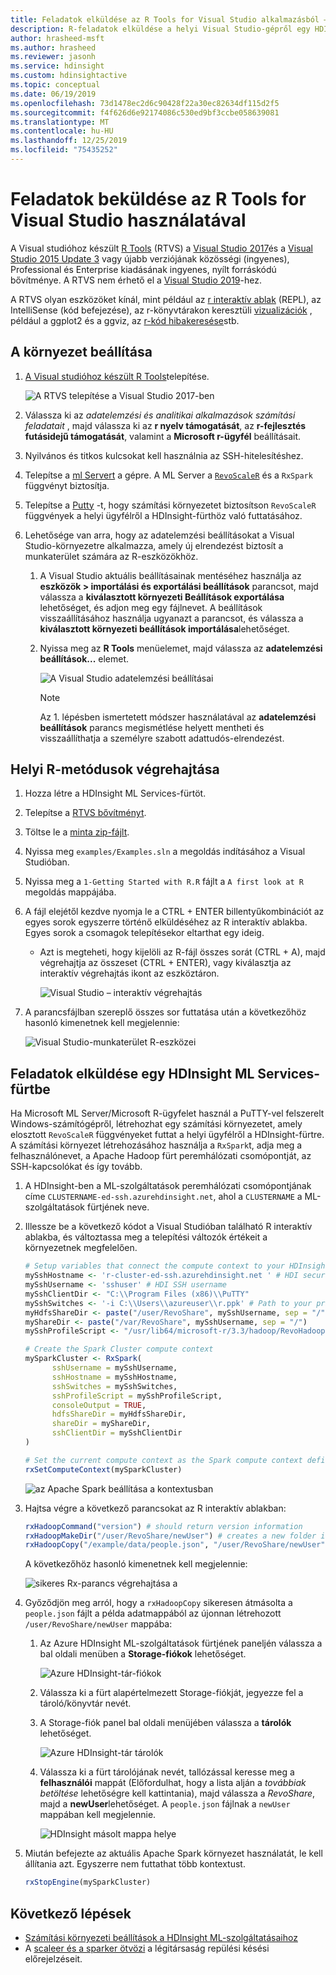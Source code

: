 ```yaml
---
title: Feladatok elküldése az R Tools for Visual Studio alkalmazásból – Azure HDInsight
description: R-feladatok elküldése a helyi Visual Studio-gépről egy HDInsight-fürtre.
author: hrasheed-msft
ms.author: hrasheed
ms.reviewer: jasonh
ms.service: hdinsight
ms.custom: hdinsightactive
ms.topic: conceptual
ms.date: 06/19/2019
ms.openlocfilehash: 73d1478ec2d6c90428f22a30ec82634df115d2f5
ms.sourcegitcommit: f4f626d6e92174086c530ed9bf3ccbe058639081
ms.translationtype: MT
ms.contentlocale: hu-HU
ms.lasthandoff: 12/25/2019
ms.locfileid: "75435252"
---
```

# <a name="submit-jobs-from-r-tools-for-visual-studio"></a>Feladatok beküldése az R Tools for Visual Studio használatával

A Visual studióhoz készült [R Tools](https://marketplace.visualstudio.com/items?itemName=MikhailArkhipov007.RTVS2019) (RTVS) a [Visual Studio 2017](https://www.visualstudio.com/downloads/)és a [Visual Studio 2015 Update 3](https://go.microsoft.com/fwlink/?LinkId=691129) vagy újabb verziójának közösségi (ingyenes), Professional és Enterprise kiadásának ingyenes, nyílt forráskódú bővítménye. A RTVS nem érhető el a [Visual Studio 2019](https://docs.microsoft.com/visualstudio/porting/port-migrate-and-upgrade-visual-studio-projects?view=vs-2019)-hez.

A RTVS olyan eszközöket kínál, mint például az [r interaktív ablak](https://docs.microsoft.com/visualstudio/rtvs/interactive-repl) (REPL), az IntelliSense (kód befejezése), az r-könyvtárakon keresztüli [vizualizációk](https://docs.microsoft.com/visualstudio/rtvs/visualizing-data) , például a ggplot2 és a ggviz, az [r-kód hibakeresése](https://docs.microsoft.com/visualstudio/rtvs/debugging)stb.

## <a name="set-up-your-environment"></a>A környezet beállítása

1. [A Visual studióhoz készült R Tools](/visualstudio/rtvs/installing-r-tools-for-visual-studio)telepítése.

    ![A RTVS telepítése a Visual Studio 2017-ben](./media/r-server-submit-jobs-r-tools-vs/install-r-tools-for-vs.png)

2. Válassza ki az *adatelemzési és analitikai alkalmazások számítási feladatait* , majd válassza ki az **r nyelv támogatását**, az **r-fejlesztés futásidejű támogatását**, valamint a **Microsoft r-ügyfél** beállításait.

3. Nyilvános és titkos kulcsokat kell használnia az SSH-hitelesítéshez.
   <!-- {TODO tbd, no such file yet}[use SSH with HDInsight](hdinsight-hadoop-linux-use-ssh-windows.md) -->

4. Telepítse a [ml Servert](https://msdn.microsoft.com/microsoft-r/rserver-install-windows) a gépre. A ML Server a [`RevoScaleR`](https://msdn.microsoft.com/microsoft-r/scaler/scaler) és a `RxSpark` függvényt biztosítja.

5. Telepítse a [Putty](https://www.putty.org/) -t, hogy számítási környezetet biztosítson `RevoScaleR` függvények a helyi ügyfélről a HDInsight-fürthöz való futtatásához.

6. Lehetősége van arra, hogy az adatelemzési beállításokat a Visual Studio-környezetre alkalmazza, amely új elrendezést biztosít a munkaterület számára az R-eszközökhöz.
   1. A Visual Studio aktuális beállításainak mentéséhez használja az **eszközök > importálási és exportálási beállítások** parancsot, majd válassza a **kiválasztott környezeti Beállítások exportálása** lehetőséget, és adjon meg egy fájlnevet. A beállítások visszaállításához használja ugyanazt a parancsot, és válassza a **kiválasztott környezeti beállítások importálása**lehetőséget.

   2. Nyissa meg az **R Tools** menüelemet, majd válassza az **adatelemzési beállítások...** elemet.

       ![A Visual Studio adatelemzési beállításai](./media/r-server-submit-jobs-r-tools-vs/data-science-settings.png)

      > [!NOTE]  
      > Az 1. lépésben ismertetett módszer használatával az **adatelemzési beállítások** parancs megismétlése helyett mentheti és visszaállíthatja a személyre szabott adattudós-elrendezést.

## <a name="execute-local-r-methods"></a>Helyi R-metódusok végrehajtása

1. Hozza létre a HDInsight ML Services-fürtöt.
2. Telepítse a [RTVS bővítményt](https://docs.microsoft.com/visualstudio/rtvs/installation).
3. Töltse le a [minta zip-fájlt](https://github.com/Microsoft/RTVS-docs/archive/master.zip).
4. Nyissa meg `examples/Examples.sln` a megoldás indításához a Visual Studióban.
5. Nyissa meg a `1-Getting Started with R.R` fájlt a `A first look at R` megoldás mappájába.
6. A fájl elejétől kezdve nyomja le a CTRL + ENTER billentyűkombinációt az egyes sorok egyszerre történő elküldéséhez az R interaktív ablakba. Egyes sorok a csomagok telepítésekor eltarthat egy ideig.
    * Azt is megteheti, hogy kijelöli az R-fájl összes sorát (CTRL + A), majd végrehajtja az összeset (CTRL + ENTER), vagy kiválasztja az interaktív végrehajtás ikont az eszköztáron.

        ![Visual Studio – interaktív végrehajtás](./media/r-server-submit-jobs-r-tools-vs/execute-interactive1.png)

7. A parancsfájlban szereplő összes sor futtatása után a következőhöz hasonló kimenetnek kell megjelennie:

    ![Visual Studio-munkaterület R-eszközei](./media/r-server-submit-jobs-r-tools-vs/visual-studio-workspace.png)

## <a name="submit-jobs-to-an-hdinsight-ml-services-cluster"></a>Feladatok elküldése egy HDInsight ML Services-fürtbe

Ha Microsoft ML Server/Microsoft R-ügyfelet használ a PuTTY-vel felszerelt Windows-számítógépről, létrehozhat egy számítási környezetet, amely elosztott `RevoScaleR` függvényeket futtat a helyi ügyfélről a HDInsight-fürtre. A számítási környezet létrehozásához használja a `RxSpark`t, adja meg a felhasználónevet, a Apache Hadoop fürt peremhálózati csomópontját, az SSH-kapcsolókat és így tovább.

1. A HDInsight-ben a ML-szolgáltatások peremhálózati csomópontjának címe `CLUSTERNAME-ed-ssh.azurehdinsight.net`, ahol a `CLUSTERNAME` a ML-szolgáltatások fürtjének neve.

1. Illessze be a következő kódot a Visual Studióban található R interaktív ablakba, és változtassa meg a telepítési változók értékeit a környezetnek megfelelően.

    ```R
    # Setup variables that connect the compute context to your HDInsight cluster
    mySshHostname <- 'r-cluster-ed-ssh.azurehdinsight.net ' # HDI secure shell hostname
    mySshUsername <- 'sshuser' # HDI SSH username
    mySshClientDir <- "C:\\Program Files (x86)\\PuTTY"
    mySshSwitches <- '-i C:\\Users\\azureuser\\r.ppk' # Path to your private ssh key
    myHdfsShareDir <- paste("/user/RevoShare", mySshUsername, sep = "/")
    myShareDir <- paste("/var/RevoShare", mySshUsername, sep = "/")
    mySshProfileScript <- "/usr/lib64/microsoft-r/3.3/hadoop/RevoHadoopEnvVars.site"

    # Create the Spark Cluster compute context
    mySparkCluster <- RxSpark(
          sshUsername = mySshUsername,
          sshHostname = mySshHostname,
          sshSwitches = mySshSwitches,
          sshProfileScript = mySshProfileScript,
          consoleOutput = TRUE,
          hdfsShareDir = myHdfsShareDir,
          shareDir = myShareDir,
          sshClientDir = mySshClientDir
    )

    # Set the current compute context as the Spark compute context defined above
    rxSetComputeContext(mySparkCluster)
    ```

   ![az Apache Spark beállítása a kontextusban](./media/r-server-submit-jobs-r-tools-vs/apache-spark-context.png)

1. Hajtsa végre a következő parancsokat az R interaktív ablakban:

    ```R
    rxHadoopCommand("version") # should return version information
    rxHadoopMakeDir("/user/RevoShare/newUser") # creates a new folder in your storage account
    rxHadoopCopy("/example/data/people.json", "/user/RevoShare/newUser") # copies file to new folder
    ```

    A következőhöz hasonló kimenetnek kell megjelennie:

    ![sikeres Rx-parancs végrehajtása](./media/r-server-submit-jobs-r-tools-vs/successful-rx-commands.png) a
1. Győződjön meg arról, hogy a `rxHadoopCopy` sikeresen átmásolta a `people.json` fájlt a példa adatmappából az újonnan létrehozott `/user/RevoShare/newUser` mappába:

    1. Az Azure HDInsight ML-szolgáltatások fürtjének paneljén válassza a bal oldali menüben a **Storage-fiókok** lehetőséget.

        ![Azure HDInsight-tár-fiókok](./media/r-server-submit-jobs-r-tools-vs/hdinsight-storage-accounts.png)

    2. Válassza ki a fürt alapértelmezett Storage-fiókját, jegyezze fel a tároló/könyvtár nevét.

    3. A Storage-fiók panel bal oldali menüjében válassza a **tárolók** lehetőséget.

        ![Azure HDInsight-tár tárolók](./media/r-server-submit-jobs-r-tools-vs/hdi-storage-containers.png)

    4. Válassza ki a fürt tárolójának nevét, tallózással keresse meg a **felhasználói** mappát (Előfordulhat, hogy a lista alján a *továbbiak betöltése* lehetőségre kell kattintania), majd válassza a *RevoShare*, majd a **newUser**lehetőséget. A `people.json` fájlnak a `newUser` mappában kell megjelennie.

        ![HDInsight másolt mappa helye](./media/r-server-submit-jobs-r-tools-vs/hdinsight-copied-file.png)

1. Miután befejezte az aktuális Apache Spark környezet használatát, le kell állítania azt. Egyszerre nem futtathat több kontextust.

    ```R
    rxStopEngine(mySparkCluster)
    ```

## <a name="next-steps"></a>Következő lépések

* [Számítási környezeti beállítások a HDInsight ML-szolgáltatásaihoz](r-server-compute-contexts.md)
* A [scaleer és a sparker ötvözi](../hdinsight-hadoop-r-scaler-sparkr.md) a légitársaság repülési késési előrejelzéseit.
